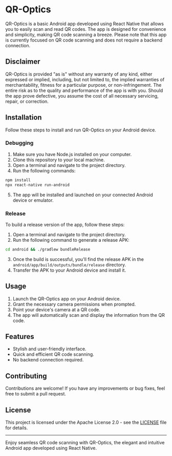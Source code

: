 # QR-Optics

QR-Optics is a basic Android app developed using React Native that allows you to easily scan and read QR codes. The app is designed for convenience and simplicity, making QR code scanning a breeze. Please note that this app is currently focused on QR code scanning and does not require a backend connection.

## Disclaimer

QR-Optics is provided "as is" without any warranty of any kind, either expressed or implied, including, but not limited to, the implied warranties of merchantability, fitness for a particular purpose, or non-infringement. The entire risk as to the quality and performance of the app is with you. Should the app prove defective, you assume the cost of all necessary servicing, repair, or correction.

## Installation

Follow these steps to install and run QR-Optics on your Android device.

### Debugging

1. Make sure you have Node.js installed on your computer.
2. Clone this repository to your local machine.
3. Open a terminal and navigate to the project directory.
4. Run the following commands:

```bash
npm install
npx react-native run-android
```

5. The app will be installed and launched on your connected Android device or emulator.

### Release

To build a release version of the app, follow these steps:

1. Open a terminal and navigate to the project directory.
2. Run the following command to generate a release APK:

```bash
cd android && ./gradlew bundleRelease
```

3. Once the build is successful, you'll find the release APK in the `android/app/build/outputs/bundle/release` directory.
4. Transfer the APK to your Android device and install it.

## Usage

1. Launch the QR-Optics app on your Android device.
2. Grant the necessary camera permissions when prompted.
3. Point your device's camera at a QR code.
4. The app will automatically scan and display the information from the QR code.

## Features

- Stylish and user-friendly interface.
- Quick and efficient QR code scanning.
- No backend connection required.

## Contributing

Contributions are welcome! If you have any improvements or bug fixes, feel free to submit a pull request.

## License

This project is licensed under the Apache License 2.0 - see the [LICENSE](LICENSE) file for details.

---

Enjoy seamless QR code scanning with QR-Optics, the elegant and intuitive Android app developed using React Native.



